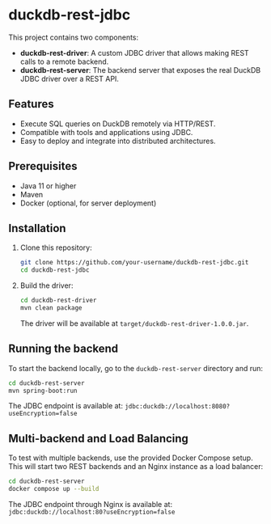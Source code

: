 # duckdb-rest-jdbc

This project contains two components:

- **duckdb-rest-driver**: A custom JDBC driver that allows making REST calls to a remote backend.
- **duckdb-rest-server**: The backend server that exposes the real DuckDB JDBC driver over a REST API.

## Features

- Execute SQL queries on DuckDB remotely via HTTP/REST.
- Compatible with tools and applications using JDBC.
- Easy to deploy and integrate into distributed architectures.

## Prerequisites

- Java 11 or higher
- Maven
- Docker (optional, for server deployment)

## Installation

1. Clone this repository:
   ```bash
   git clone https://github.com/your-username/duckdb-rest-jdbc.git
   cd duckdb-rest-jdbc
   ```

2. Build the driver:
   ```bash
   cd duckdb-rest-driver
   mvn clean package
   ```
   The driver will be available at `target/duckdb-rest-driver-1.0.0.jar`.

## Running the backend

To start the backend locally, go to the `duckdb-rest-server` directory and run:
```bash
cd duckdb-rest-server
mvn spring-boot:run
```

The JDBC endpoint is available at: `jdbc:duckdb://localhost:8080?useEncryption=false`

## Multi-backend and Load Balancing

To test with multiple backends, use the provided Docker Compose setup.  
This will start two REST backends and an Nginx instance as a load balancer:
```bash
cd duckdb-rest-server
docker compose up --build
```

The JDBC endpoint through Nginx is available at: `jdbc:duckdb://localhost:80?useEncryption=false`


